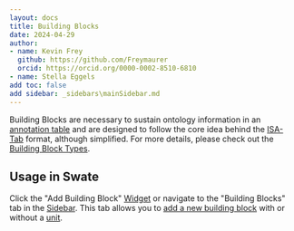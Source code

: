 ```yaml
---
layout: docs
title: Building Blocks
date: 2024-04-29
author: 
- name: Kevin Frey
  github: https://github.com/Freymaurer
  orcid: https://orcid.org/0000-0002-8510-6810
- name: Stella Eggels
add toc: false
add sidebar: _sidebars\mainSidebar.md
---
```


Building Blocks are necessary to sustain ontology information in an [annotation table](./Docs02-Annotation-Table.html) and are designed to follow the core idea behind the [ISA-Tab](https://isa-specs.readthedocs.io/en/latest/isatab.html) format, although simplified. For more details, please check out the [Building Block Types](./swate_blocks_types.html).

<!-- Any Swate annotation table can be converted to ISA-Json. -->

## Usage in Swate

Click the "Add Building Block" <a href="./../img/Swate_a_overview2.png" target="_blank">Widget</a> or navigate to the "Building Blocks" tab in the <a href="./../img/Swate_a_overview2.png" target="_blank">Sidebar</a>. This tab allows you to [add a new building block](./swate_blocks_add.html) with or without a [unit](./swate_blocks_units.html).
